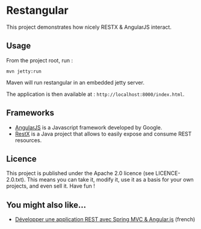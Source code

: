 Restangular
===========

This project demonstrates how nicely RESTX & AngularJS interact.

## Usage

From the project root, run :

    mvn jetty:run

Maven will run restangular in an embedded jetty server.

The application is then available at : `http://localhost:8000/index.html`.


## Frameworks

* [AngularJS](http://angularjs.org) is a Javascript framework developed by Google.
* [RestX](http://restx.io) is a Java project that allows to easily expose and consume REST resources.

## Licence
This project is published under the Apache 2.0 licence (see LICENCE-2.0.txt).
This means you can take it, modify it, use it as a basis for your own projects, and even sell it. Have fun !

## You might also like...

* [Développer une application REST avec Spring MVC & Angular.js](http://thecodersbreakfast.net/index.php?post/2012/07/30/D%C3%A9velopper-une-application-REST-avec-Spring-MVC-Angular.js) (french)






